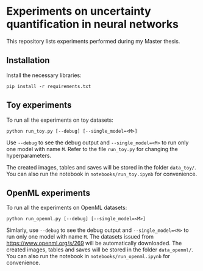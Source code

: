 # Experiments on uncertainty quantification in neural networks

This repository lists experiments performed during my Master thesis.

## Installation

Install the necessary libraries:

`pip install -r requirements.txt`

## Toy experiments

To run all the experiments on toy datasets:

`python run_toy.py [--debug] [--single_model=<M>]`

Use `--debug` to see the debug output and `--single_model=<M>` to run only one model with name `M`.
Refer to the file `run_toy.py` for changing the hyperparameters.

The created images, tables and saves will be stored in the folder `data_toy/`.
You can also run the notebook in `notebooks/run_toy.ipynb` for convenience.

## OpenML experiments

To run all the experiments on OpenML datasets:

`python run_openml.py [--debug] [--single_model=<M>]`

Simlarly, use `--debug` to see the debug output and `--single_model=<M>` to run only one model with name `M`.
The datasets issued from https://www.openml.org/s/269 will be automatically downloaded.
The created images, tables and saves will be stored in the folder `data_openml/`.
You can also run the notebook in `notebooks/run_openml.ipynb` for convenience.
